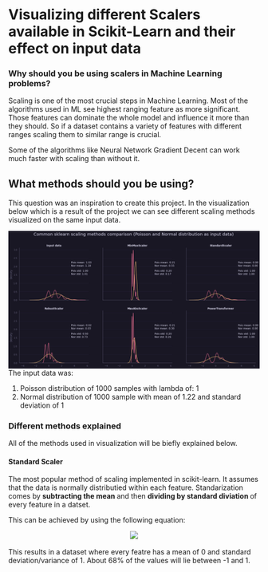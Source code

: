 # Visualizing different Scalers available in Scikit-Learn and their effect on input data

### Why should you be using scalers in Machine Learning problems?

Scaling is one of the most crucial steps in Machine Learning. Most of the algorithms used in ML see highest ranging feature as more significant. Those features can dominate the whole model and influence it more than they should. So if a dataset contains a variety of features with different ranges scaling them to similar range is crucial.

Some of the algorithms like Neural Network Gradient Decent can work much faster with scaling than without it.

## What methods should you be using?

This question was an inspiration to create this project. In the visualization below which is a result of the project we can see different scaling methods visualized on the same input data.

<center>
<img src="Scaling Visualization - Result.png"
     alt="Markdown Monster icon"
     style="float: left; margin-right: 10px;" /> </center>

The input data was:

<ol>
<li>Poisson distribution of 1000 samples with lambda of: 1</li>
<li>Normal distribution of 1000 sample with mean of 1.22 and standard deviation of 1</li>
</ol>

### Different methods explained

All of the methods used in visualization will be biefly explained below.

#### Standard Scaler

The most popular method of scaling implemented in scikit-learn. It assumes that the data is normally distributied within each feature. Standarization comes by <b>subtracting the mean </b> and then <b>dividing by standard diviation </b> of every feature in a datset.

This can be achieved by using the following equation:
 
<center><img src="eqn.png"/></center>

This results in a dataset where every featre has a mean of 0 and standard deviation/variance of 1. About 68% of the values will lie between -1 and 1.





